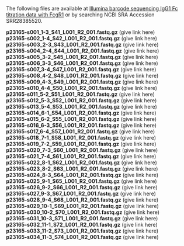 The following files are available at [Illumina barcode sequencing IgG1 Fc titration data with FcgR1](https://www.ncbi.nlm.nih.gov/sra/SRX23990365[accn]) or by searching NCBI SRA Accession SRR28385520.

**p23165-s001_1-3_S41_L001_R2_001.fastq.gz** (give link here)<br>
**p23165-s002_1-4_S42_L001_R2_001.fastq.gz** (give link here)<br>
**p23165-s003_2-3_S43_L001_R2_001.fastq.gz** (give link here)<br>
**p23165-s004_2-4_S44_L001_R2_001.fastq.gz** (give link here)<br>
**p23165-s005_3-2_S45_L001_R2_001.fastq.gz** (give link here)<br>
**p23165-s006_3-3_S46_L001_R2_001.fastq.gz** (give link here)<br>
**p23165-s007_3-4_S47_L001_R2_001.fastq.gz** (give link here)<br>
**p23165-s008_4-2_S48_L001_R2_001.fastq.gz** (give link here)<br>
**p23165-s009_4-3_S49_L001_R2_001.fastq.gz** (give link here)<br>
**p23165-s010_4-4_S50_L001_R2_001.fastq.gz** (give link here)<br>
**p23165-s011_5-2_S51_L001_R2_001.fastq.gz** (give link here)<br>
**p23165-s012_5-3_S52_L001_R2_001.fastq.gz** (give link here)<br>
**p23165-s013_5-4_S53_L001_R2_001.fastq.gz** (give link here)<br>
**p23165-s014_6-1_S54_L001_R2_001.fastq.gz** (give link here)<br>
**p23165-s015_6-2_S55_L001_R2_001.fastq.gz** (give link here)<br>
**p23165-s016_6-3_S56_L001_R2_001.fastq.gz** (give link here)<br>
**p23165-s017_6-4_S57_L001_R2_001.fastq.gz** (give link here)<br>
**p23165-s018_7-1_S58_L001_R2_001.fastq.gz** (give link here)<br>
**p23165-s019_7-2_S59_L001_R2_001.fastq.gz** (give link here)<br>
**p23165-s020_7-3_S60_L001_R2_001.fastq.gz** (give link here)<br>
**p23165-s021_7-4_S61_L001_R2_001.fastq.gz** (give link here)<br>
**p23165-s022_8-1_S62_L001_R2_001.fastq.gz** (give link here)<br>
**p23165-s023_8-2_S63_L001_R2_001.fastq.gz** (give link here)<br>
**p23165-s024_8-3_S64_L001_R2_001.fastq.gz** (give link here)<br>
**p23165-s025_9-1_S65_L001_R2_001.fastq.gz** (give link here)<br>
**p23165-s026_9-2_S66_L001_R2_001.fastq.gz** (give link here)<br>
**p23165-s027_9-3_S67_L001_R2_001.fastq.gz** (give link here)<br>
**p23165-s028_9-4_S68_L001_R2_001.fastq.gz** (give link here)<br>
**p23165-s029_10-1_S69_L001_R2_001.fastq.gz** (give link here)<br>
**p23165-s030_10-2_S70_L001_R2_001.fastq.gz** (give link here)<br>
**p23165-s031_10-3_S71_L001_R2_001.fastq.gz** (give link here)<br>
**p23165-s032_11-1_S72_L001_R2_001.fastq.gz** (give link here)<br>
**p23165-s033_11-2_S73_L001_R2_001.fastq.gz** (give link here)<br>
**p23165-s034_11-3_S74_L001_R2_001.fastq.gz** (give link here)<br>
